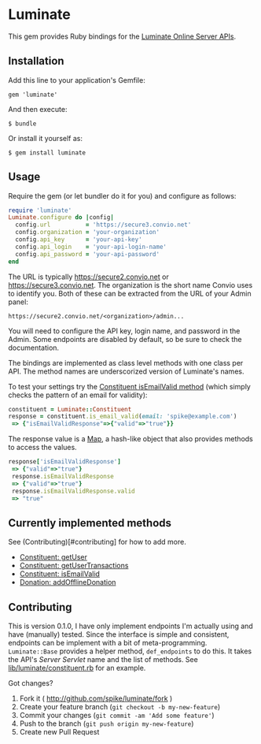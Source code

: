 # Luminate

This gem provides Ruby bindings for the
[Luminate Online Server APIs](http://open.convio.com/api/#main).

## Installation

Add this line to your application's Gemfile:

    gem 'luminate'

And then execute:

    $ bundle

Or install it yourself as:

    $ gem install luminate

## Usage

Require the gem (or let bundler do it for you) and configure as
follows:

```ruby
require 'luminate'
Luminate.configure do |config|
  config.url          = 'https://secure3.convio.net'
  config.organization = 'your-organization'
  config.api_key      = 'your-api-key'
  config.api_login    = 'your-api-login-name'
  config.api_password = 'your-api-password'
end
```

The URL is typically https://secure2.convio.net or
https://secure3.convio.net. The organization is the short name Convio
uses to identify you. Both of these can be extracted from the URL of
your Admin panel:

```
https://secure2.convio.net/<organization>/admin...
```

You will need to configure the API key, login name, and password in
the Admin. Some endpoints are disabled by default, so be sure to check
the documentation.

The bindings are implemented as class level methods with one class per
API. The method names are underscorized version of Luminate's names.

To test your settings try the
[Constituent isEmailValid method](http://open.convio.com/api/#constituent_api.isEmailValid_method.html) (which simply checks the pattern of an email for validity):

```ruby
constituent = Luminate::Constituent
response = constituent.is_email_valid(email: 'spike@example.com')
 => {"isEmailValidResponse"=>{"valid"=>"true"}}
```

The response value is a [Map](https://github.com/ahoward/map), a
hash-like object that also provides methods to access the values.

```ruby
response['isEmailValidResponse']
 => {"valid"=>"true"}
 response.isEmailValidResponse
 => {"valid"=>"true"}
 response.isEmailValidResponse.valid
 => "true"
```

## Currently implemented methods

See (Contributing)[#contributing] for how to add more.

* [Constituent: getUser](http://open.convio.com/api/#constituent_api.getUser_method.html)
* [Constituent: getUserTransactions](http://open.convio.com/api/#constituent_api.getUserTransactions_method.html)
* [Constituent: isEmailValid](http://open.convio.com/api/#constituent_api.isEmailValid_method.html)
* [Donation: addOfflineDonation](http://open.convio.com/api/#donation_api.addOfflineDonation_method.html)

## Contributing

This is version 0.1.0, I have only implement endpoints I'm actually
using and have (manually) tested. Since the interface is simple and
consistent, endpoints can be implement with a bit of
meta-programming. ```Luminate::Base``` provides a helper method,
```def_endpoints``` to do this. It takes the API's *Server Servlet*
name and the list of methods. See
[lib/luminate/constituent.rb](https://github.com/spikex/luminate/blob/master/lib/luminate/constituent.rb)
for an example.

Got changes?

1. Fork it ( http://github.com/spike/luminate/fork )
2. Create your feature branch (`git checkout -b my-new-feature`)
3. Commit your changes (`git commit -am 'Add some feature'`)
4. Push to the branch (`git push origin my-new-feature`)
5. Create new Pull Request
